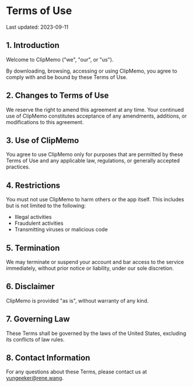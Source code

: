 # Terms of Use

Last updated: 2023-09-11

## 1. Introduction

Welcome to ClipMemo ("we", "our", or "us").

By downloading, browsing, accessing or using ClipMemo, you agree to comply with and be bound by these Terms of Use.

## 2. Changes to Terms of Use

We reserve the right to amend this agreement at any time. Your continued use of ClipMemo constitutes acceptance of any amendments, additions, or modifications to this agreement.

## 3. Use of ClipMemo

You agree to use ClipMemo only for purposes that are permitted by these Terms of Use and any applicable law, regulations, or generally accepted practices.

## 4. Restrictions

You must not use ClipMemo to harm others or the app itself. This includes but is not limited to the following:

-   Illegal activities
-   Fraudulent activities
-   Transmitting viruses or malicious code

## 5. Termination

We may terminate or suspend your account and bar access to the service immediately, without prior notice or liability, under our sole discretion.

## 6. Disclaimer

ClipMemo is provided "as is", without warranty of any kind.

## 7. Governing Law

These Terms shall be governed by the laws of the United States, excluding its conflicts of law rules.

## 8. Contact Information

For any questions about these Terms, please contact us at yungeeker@rene.wang.
